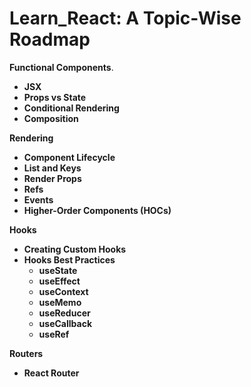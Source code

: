 # Learn_React: A Topic-Wise Roadmap

**Functional Components**.
- **JSX**  
- **Props vs State**  
- **Conditional Rendering**  
- **Composition**  

**Rendering**
- **Component Lifecycle**  
- **List and Keys**  
- **Render Props**  
- **Refs**  
- **Events**  
- **Higher-Order Components (HOCs)**  

**Hooks**
- **Creating Custom Hooks**  
- **Hooks Best Practices**  
    - **useState**  
    - **useEffect**  
    - **useContext**  
    - **useMemo**  
    - **useReducer**  
    - **useCallback**  
    - **useRef** 

**Routers**
- **React Router**

